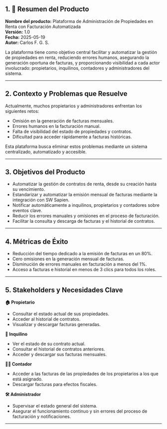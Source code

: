 ## 1. 🧭 Resumen del Producto

**Nombre del producto:** Plataforma de Administración de Propiedades en Renta con Facturación Automatizada  
**Versión:** 1.0  
**Fecha:** 2025-05-19  
**Autor:** Carlos F. G. S.

La plataforma tiene como objetivo central facilitar y automatizar la gestión de propiedades en renta, reduciendo errores humanos, asegurando la generación oportuna de facturas, y proporcionando visibilidad a cada actor involucrado: propietarios, inquilinos, contadores y administradores del sistema.

---

## 2. Contexto y Problemas que Resuelve

Actualmente, muchos propietarios y administradores enfrentan los siguientes retos:

- Omisión en la generación de facturas mensuales.
- Errores humanos en la facturación manual.
- Falta de visibilidad del estado de propiedades y contratos.
- Dificultad para acceder rápidamente a facturas históricas.

Esta plataforma busca eliminar estos problemas mediante un sistema centralizado, automatizado y accesible.

---

## 3. Objetivos del Producto

* Automatizar la gestión de contratos de renta, desde su creación hasta su vencimiento.
* Estandarizar y automatizar la emisión mensual de facturas mediante la integración con SW Sapien.
* Notificar automáticamente a inquilinos, propietarios y contadores sobre eventos clave.
* Reducir los errores manuales y omisiones en el proceso de facturación.
* Facilitar la consulta y descarga de facturas y el historial de contratos.

---

## 4. Métricas de Éxito

* Reducción del tiempo dedicado a la emisión de facturas en un 80%.
* Cero omisiones en la generación mensual de facturas.
* Disminución de errores manuales en facturación a menos del 1%.
* Acceso a facturas e historial en menos de 3 clics para todos los roles.

---

## 5. Stakeholders y Necesidades Clave

**🏠 Propietario**
- Consultar el estado actual de sus propiedades.
- Acceder al historial de contratos.
- Visualizar y descargar facturas generadas.

**👤 Inquilino**
- Ver el estado de su contrato actual.
- Consultar el historial de contratos anteriores.
- Acceder y descargar sus facturas mensuales.

**👨‍💼 Contador**
- Acceder a las facturas de las propiedades de los propietarios a los que está asignado.
- Descargar facturas para efectos fiscales.

**🛠️ Administrador**
- Supervisar el estado general del sistema.
- Asegurar el funcionamiento continuo y sin errores del proceso de facturación y notificaciones.

---

